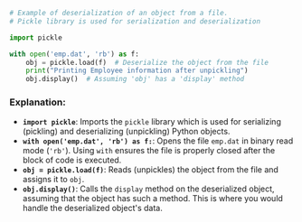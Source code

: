 
```python
# Example of deserialization of an object from a file.
# Pickle library is used for serialization and deserialization 

import pickle

with open('emp.dat', 'rb') as f:
    obj = pickle.load(f)  # Deserialize the object from the file
    print("Printing Employee information after unpickling")
    obj.display()  # Assuming 'obj' has a 'display' method
```

### Explanation:
- **`import pickle`**: Imports the `pickle` library which is used for serializing (pickling) and deserializing (unpickling) Python objects.
- **`with open('emp.dat', 'rb') as f:`**: Opens the file `emp.dat` in binary read mode (`'rb'`). Using `with` ensures the file is properly closed after the block of code is executed.
- **`obj = pickle.load(f)`**: Reads (unpickles) the object from the file and assigns it to `obj`.
- **`obj.display()`**: Calls the `display` method on the deserialized object, assuming that the object has such a method. This is where you would handle the deserialized object's data.

